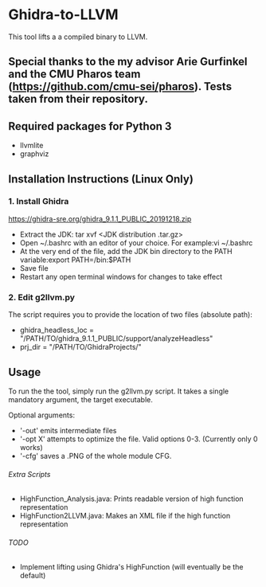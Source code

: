 # Ghidra-to-LLVM
This tool lifts a a compiled binary to LLVM.

## Special thanks to the my advisor Arie Gurfinkel and the CMU Pharos team (https://github.com/cmu-sei/pharos). Tests taken from their repository.

## Required packages for Python 3
- llvmlite
- graphviz

## Installation Instructions (Linux Only)

### 1. Install Ghidra

https://ghidra-sre.org/ghidra_9.1.1_PUBLIC_20191218.zip

- Extract the JDK: tar xvf <JDK distribution .tar.gz>
- Open ~/.bashrc with an editor of your choice. For example:vi ~/.bashrc
- At the very end of the file, add the JDK bin directory to the PATH variable:export PATH=<path of extracted JDK dir>/bin:$PATH
- Save file
- Restart any open terminal windows for changes to take effect
  
### 2. Edit g2llvm.py

The script requires you to provide the location of two files (absolute path):
- ghidra_headless_loc = "/PATH/TO/ghidra_9.1.1_PUBLIC/support/analyzeHeadless"
- prj_dir = "/PATH/TO/GhidraProjects/"

## Usage
To run the the tool, simply run the g2llvm.py script. It takes a single mandatory argument, the target executable.

Optional arguments:

- '-out' emits intermediate files
- '-opt X' attempts to optimize the file. Valid options 0-3. (Currently only 0 works)
- '-cfg' saves a .PNG of the whole module CFG.


###### Extra Scripts

- HighFunction_Analysis.java: Prints readable version of high function representation
- HighFunction2LLVM.java: Makes an XML file if the high function representation

###### TODO

- Implement lifting using Ghidra's HighFunction (will eventually be the default)


